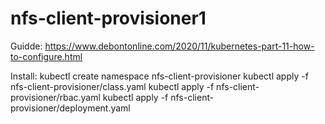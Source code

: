 # nfs-client-provisioner1
Guidde: https://www.debontonline.com/2020/11/kubernetes-part-11-how-to-configure.html

Install:
kubectl create namespace nfs-client-provisioner 
kubectl apply -f nfs-client-provisioner/class.yaml
kubectl apply -f nfs-client-provisioner/rbac.yaml
kubectl apply -f nfs-client-provisioner/deployment.yaml
